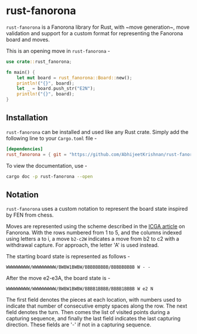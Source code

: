 # rust-fanorona

`rust-fanorona` is a Fanorona library for Rust, with ~move generation~, move validation and support for a custom format for representing the Fanorona board and moves.

This is an opening move in `rust-fanorona` -

```rust
use crate::rust_fanorona;

fn main() {
    let mut board = rust_fanorona::Board::new();
    println!("{}", board);
    let _ = board.push_str("E2N");
    println!("{}", board);
}
```

## Installation

`rust-fanorona` can be installed and used like any Rust crate. Simply add the following line to your `Cargo.toml` file -

```toml
[dependencies]
rust_fanorona = { git = "https://github.com/AbhijeetKrishnan/rust-fanorona.git", branch = "main" }
```

To view the documentation, use -

```bash
cargo doc -p rust-fanorona --open
```

## Notation

`rust-fanorona` uses a custom notation to represent the board state inspired by FEN from chess.

Moves are represented using the scheme described in the [ICGA article](https://icga.org/icga/games/Fanorona/#_Rules_of_Fanorona) on Fanorona. With the rows numbered from 1 to 5, and the columns indexed using letters a to i, a move `b2-c2W` indicates a move from b2 to c2 with a withdrawal capture. For approach, the letter 'A' is used instead.

The starting board state is represented as follows -

`WWWWWWWWW/WWWWWWWWW/BWBW1BWBW/BBBBBBBBB/BBBBBBBBB W - -`

After the move e2-e3A, the board state is -

`WWWWWWWWW/WWWWWWWWW/BWBW1BWBW/BBBB1BBBB/BBBB1BBBB W e2 N`

The first field denotes the pieces at each location, with numbers used to indicate that number of consecutive empty spaces along the row. The next field denotes the turn. Then comes the list of visited points during a capturing sequence, and finally the last field indicates the last capturing direction. These fields are '-' if not in a capturing sequence.
